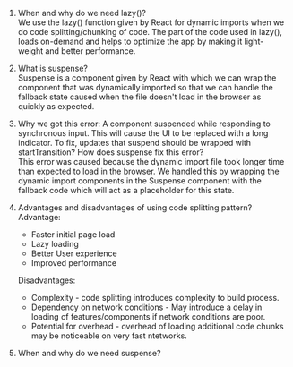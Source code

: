 1. When and why do we need lazy()?  
   We use the lazy() function given by React for dynamic imports when we do code splitting/chunking of code. The part of the code used in lazy(), loads on-demand and helps to optimize the app by making it light-weight and better performance.  

2. What is suspense?  
   Suspense is a component given by React with which we can wrap the component that was dynamically imported so that we can handle the fallback state caused when the file doesn't load in the browser as quickly as expected.  

3. Why we got this error: A component suspended while responding to synchronous input. This will cause the UI to be replaced with a long indicator. To fix, updates that suspend should be wrapped with startTransition? How does suspense fix this error?  
   This error was caused because the dynamic import file took longer time than expected to load in the browser. We handled this by wrapping the dynamic import components in the Suspense component with the fallback code which will act as a placeholder for this state.

4. Advantages and disadvantages of using code splitting pattern?
   Advantage:  
   - Faster initial page load
   - Lazy loading
   - Better User experience
   - Improved performance

   Disadvantages:
   - Complexity - code splitting introduces complexity to build process.
   - Dependency on network conditions - May introduce a delay in loading of features/components if network conditions are poor.
   - Potential for overhead - overhead of loading additional code chunks may be noticeable on very fast ntetworks.
  
5. When and why do we need suspense?
   
